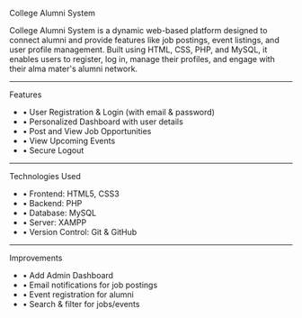  College Alumni System

College Alumni System is a dynamic web-based platform designed to connect alumni and provide features like job postings, event listings, and user profile management. Built using HTML, CSS, PHP, and MySQL, it enables users to register, log in, manage their profiles, and engage with their alma mater's alumni network.

---

 Features

- • User Registration & Login (with email & password)  
- • Personalized Dashboard with user details  
- • Post and View Job Opportunities  
- • View Upcoming Events  
- • Secure Logout  

---

 Technologies Used

- • Frontend: HTML5, CSS3  
- • Backend: PHP  
- • Database: MySQL  
- • Server: XAMPP  
- • Version Control: Git & GitHub  

---

 Improvements 

- • Add Admin Dashboard  
- • Email notifications for job postings  
- • Event registration for alumni  
- • Search & filter for jobs/events  
